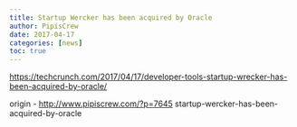 ```yaml
---
title: Startup Wercker has been acquired by Oracle
author: PipisCrew
date: 2017-04-17
categories: [news]
toc: true
---
```


https://techcrunch.com/2017/04/17/developer-tools-startup-wrecker-has-been-acquired-by-oracle/

origin - http://www.pipiscrew.com/?p=7645 startup-wercker-has-been-acquired-by-oracle